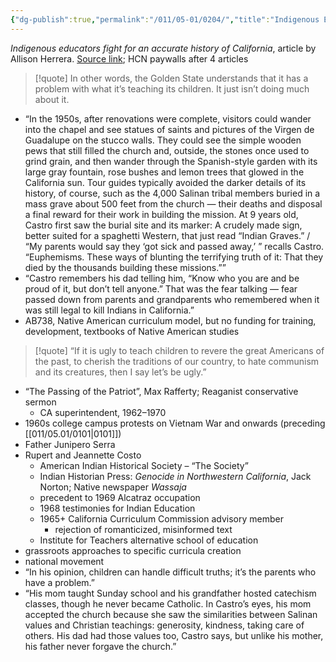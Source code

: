 ```yaml
---
{"dg-publish":true,"permalink":"/011/05-01/0204/","title":"Indigenous Educators","tags":["ETHNS350"],"created":"2024-09-26T13:45:04.154-07:00","updated":"2024-09-26T15:29:16.914-07:00"}
---
```


*Indigenous educators fight for an accurate history of California*, article by Allison Herrera. [Source link](https://www.hcn.org/issues/51.7/tribal-affairs-indigenous-educators-fight-for-an-accurate-history-of-california-missions); HCN paywalls after 4 articles

> [!quote] In other words, the Golden State understands that it has a problem with what it’s teaching its children. It just isn’t doing much about it.

- “In the 1950s, after renovations were complete, visitors could wander into the chapel and see statues of saints and pictures of the Virgen de Guadalupe on the stucco walls. They could see the simple wooden pews that still filled the church and, outside, the stones once used to grind grain, and then wander through the Spanish-style garden with its large gray fountain, rose bushes and lemon trees that glowed in the California sun. Tour guides typically avoided the darker details of its history, of course, such as the 4,000 Salinan tribal members buried in a mass grave about 500 feet from the church — their deaths and disposal a final reward for their work in building the mission. At 9 years old, Castro first saw the burial site and its marker: A crudely made sign, better suited for a spaghetti Western, that just read “Indian Graves.” / “My parents would say they ‘got sick and passed away,’ ” recalls Castro. “Euphemisms. These ways of blunting the terrifying truth of it: That they died by the thousands building these missions.””
- “Castro remembers his dad telling him, “Know who you are and be proud of it, but don’t tell anyone.” That was the fear talking — fear passed down from parents and grandparents who remembered when it was still legal to kill Indians in California.”
- AB738, Native American curriculum model, but no funding for training, development, textbooks of Native American studies
> [!quote] “If it is ugly to teach children to revere the great Americans of the past, to cherish the traditions of our country, to hate communism and its creatures, then I say let’s be ugly.”
- “The Passing of the Patriot”, Max Rafferty; Reaganist conservative sermon
	- CA superintendent, 1962–1970
- 1960s college campus protests on Vietnam War and onwards (preceding [[011/05.01/0101\|0101]])
- Father Junipero Serra
- Rupert and Jeannette Costo
	- American Indian Historical Society – “The Society”
	- Indian Historian Press: _Genocide in Northwestern California_, Jack Norton; Native newspaper _Wassaja_
	- precedent to 1969 Alcatraz occupation
	- 1968 testimonies for Indian Education
	- 1965+ California Curriculum Commission advisory member
		- rejection of romanticized, misinformed text
	- Institute for Teachers alternative school of education
- grassroots approaches to specific curricula creation
- national movement
- “In his opinion, children can handle difficult truths; it’s the parents who have a problem.”
- “His mom taught Sunday school and his grandfather hosted catechism classes, though he never became Catholic. In Castro’s eyes, his mom accepted the church because she saw the similarities between Salinan values and Christian teachings: generosity, kindness, taking care of others. His dad had those values too, Castro says, but unlike his mother, his father never forgave the church.”